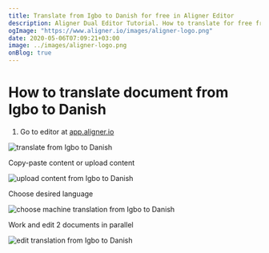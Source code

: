 ```yaml
---
title: Translate from Igbo to Danish for free in Aligner Editor
description: Aligner Dual Editor Tutorial. How to translate for free from Igbo to Danish. Aligner is multilingual document management platform. 
ogImage: "https://www.aligner.io/images/aligner-logo.png"
date: 2020-05-06T07:09:21+03:00
image: ../images/aligner-logo.png
onBlog: true
---
```


# How to translate document from Igbo to Danish

1. Go to editor at [app.aligner.io](https://app.aligner.io "Aligner App web page")

![translate from Igbo to Danish](../aligner-blank-editor.png "translate from Igbo to Danish")

Copy-paste content or upload content

![upload content from Igbo to Danish](../aligner-uploaded-document.png "upload content from Igbo to Danish")

Choose desired language

![choose machine translation from Igbo to Danish](../aligner-language-dropdown.png "choose machine translation from Igbo to Danish")

Work and edit 2 documents in parallel

![edit translation from Igbo to Danish](../aligner-double-sitded-editor.png "edit translation from Igbo to Danish")

